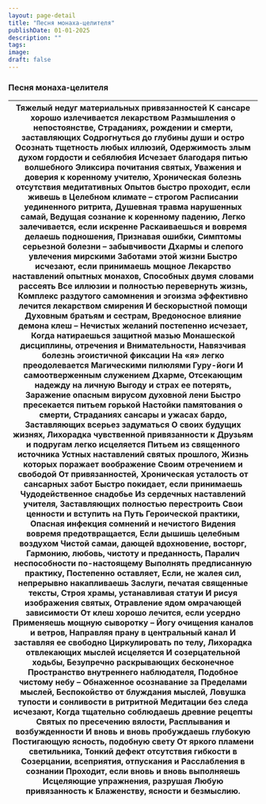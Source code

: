 ```yaml
---
layout: page-detail
title: "Песня монаха-целителя"
publishDate: 01-01-2025
description: ""
tags:
image:
draft: false
---
```


### Песня монаха-целителя

| Тяжелый недуг материальных привязанностей  К сансаре хорошо излечивается лекарством  Размышления о непостоянстве,  Страданиях, рождении и смерти, заставляющих  Содрогнуться до глубины души и остро  Осознать тщетность любых иллюзий,  Одержимость злым духом гордости и себялюбия  Исчезает благодаря питью волшебного  Эликсира почитания святых,  Уважения и доверия к коренному учителю,  Хроническая болезнь отсутствия медитативных  Опытов быстро проходит, если живешь в  Целебном климате – строгом  Расписании уединенного ритрита,  Душевная травма нарушенных самай,  Ведущая сознание к коренному падению,  Легко залечивается, если искренне  Раскаиваешься и вовремя делаешь подношения,  Признавая ошибки,  Симптомы серьезной болезни – забывчивости  Дхармы и слепого увлечения мирскими  Заботами этой жизни  Быстро исчезают, если принимаешь мощное  Лекарство наставлений опытных монахов,  Способных двумя словами рассеять  Все иллюзии и полностью перевернуть жизнь,  Комплекс раздутого самомнения и эгоизма эффективно лечится лекарством смирения  И бескорыстной помощи  Духовным братьям и сестрам,  Вредоносное влияние демона клеш –  Нечистых желаний постепенно исчезает,  Когда натираешься защитной мазью  Монашеской дисциплины, отречения и  Внимательности,  Навязчивая болезнь эгоистичной фиксации  На «я» легко преодолевается  Магическими пилюлями Гуру-йоги  И самоотверженным служением Дхарме,  Отсекающим надежду на личную  Выгоду и страх ее потерять,  Заражение опасным вирусом духовной лени  Быстро пресекается питьем горькой  Настойки памятования о смерти,  Страданиях сансары и ужасах бардо,  Заставляющих всерьез задуматься  О своих будущих жизнях,  Лихорадка чувственной привязанности к  Друзьям и подругам легко исцеляется  Питьем из священного источника  Устных наставлений святых прошлого,  Жизнь которых поражает воображение  Своим отречением и свободой  От привязанностей,  Хроническая усталость от сансарных забот  Быстро покидает, если принимаешь  Чудодейственное снадобье  Из сердечных наставлений учителя,  Заставляющих полностью перестроить  Свои ценности и вступить на Путь  Героической практики,  Опасная инфекция сомнений и нечистого  Видения вовремя предотвращается,  Если дышишь целебным воздухом  Чистой самаи, дающей вдохновение, восторг,  Гармонию, любовь, чистоту и преданность,  Паралич неспособности по-настоящему  Выполнять предписанную практику,  Постепенно оставляет,  Если, не жалея сил, непрерывно накапливаешь  Заслуги, печатая священные тексты,  Строя храмы, устанавливая статуи  И рисуя изображения святых,  Отравление ядом омрачающей зависимости  От клеш хорошо лечится, если усердно  Применяешь мощную сыворотку –  Йогу очищения каналов и ветров,  Направляя прану в центральный канал  И заставляя ее свободно  Циркулировать по телу,  Лихорадка отвлекающих мыслей исцеляется  И созерцательной ходьбы,  Безупречно раскрывающих бесконечное  Пространство внутреннего наблюдателя,  Подобное чистому небу –  Обнаженное осознавание за  Пределами мыслей,  Беспокойство от блуждания мыслей,  Ловушка тупости и сонливости в ритритной  Медитации без следа исчезают,  Когда тщательно соблюдаешь древние рецепты  Святых по пресечению вялости,  Расплывания и возбужденности  И вновь и вновь пробуждаешь глубокую  Постигающую ясность, подобную свету  От яркого пламени светильника,  Тонкий дефект отсутствия гибкости в  Созерцании, всеприятия, отпускания и  Расслабления в сознании  Проходит, если вновь и вновь выполняешь  Исцеляющие упражнения, разрушая  Любую привязанность к  Блаженству, ясности и безмыслию. |
| ------------------------------------------------------------------------------------------------------------------------------------------------------------------------------------------------------------------------------------------------------------------------------------------------------------------------------------------------------------------------------------------------------------------------------------------------------------------------------------------------------------------------------------------------------------------------------------------------------------------------------------------------------------------------------------------------------------------------------------------------------------------------------------------------------------------------------------------------------------------------------------------------------------------------------------------------------------------------------------------------------------------------------------------------------------------------------------------------------------------------------------------------------------------------------------------------------------------------------------------------------------------------------------------------------------------------------------------------------------------------------------------------------------------------------------------------------------------------------------------------------------------------------------------------------------------------------------------------------------------------------------------------------------------------------------------------------------------------------------------------------------------------------------------------------------------------------------------------------------------------------------------------------------------------------------------------------------------------------------------------------------------------------------------------------------------------------------------------------------------------------------------------------------------------------------------------------------------------------------------------------------------------------------------------------------------------------------------------------------------------------------------------------------------------------------------------------------------------------------------------------------------------------------------------------------------------------------------------------------------------------------------------------------------------------------------------------------------------------------------------------------------------------------------------------------------------------------------------------------------------------------------------------------------------------------------------------------------------------------------------------------------------------------------------------------------------------------------------------------------------------------------------------------------------------------------------------------------------------------------------------------------------------------------------------------------------------------------------------------------------------------------------------------------------------------------------------------------------------------------------------------------------------------------------------------------------------------------------------------------------------------------------------------------------------ |
  
  
